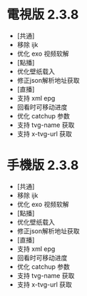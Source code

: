 # 電視版 2.3.8

* [共通]
* 移除 ijk
* 优化 exo 视频软解
* [點播]
* 优化壁纸载入
* 修正json解析地址获取
* [直播]
* 支持 xml epg
* 回看时可移动进度
* 优化 catchup 参数
* 支持 tvg-name 获取
* 支持 x-tvg-url 获取

# 手機版 2.3.8

* [共通]
* 移除 ijk
* 优化 exo 视频软解
* [點播]
* 优化壁纸载入
* 修正json解析地址获取
* [直播]
* 支持 xml epg
* 回看时可移动进度
* 优化 catchup 参数
* 支持 tvg-name 获取
* 支持 x-tvg-url 获取